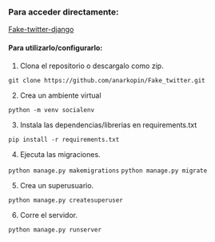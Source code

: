 ### Para acceder directamente:
<a href="https://fake-twitter-django.herokuapp.com/login/?next=/"> Fake-twitter-django</a>

#### Para utilizarlo/configurarlo:

1. Clona el repositorio o descargalo como zip.

```git clone https://github.com/anarkopin/Fake_twitter.git```


2. Crea un ambiente virtual 

```python -m venv socialenv```


3. Instala las dependencias/librerias en requirements.txt

```pip install -r requirements.txt```


4. Ejecuta las migraciones.

```python manage.py makemigrations```
```python manage.py migrate```


5. Crea un superusuario.

```python manage.py createsuperuser```

6. Corre el servidor.

```python manage.py runserver```
